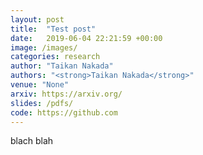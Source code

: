 ```yaml
---
layout: post
title:  "Test post"
date:   2019-06-04 22:21:59 +00:00
image: /images/
categories: research
author: "Taikan Nakada"
authors: "<strong>Taikan Nakada</strong>"
venue: "None"
arxiv: https://arxiv.org/
slides: /pdfs/
code: https://github.com
---
```

blach blah
